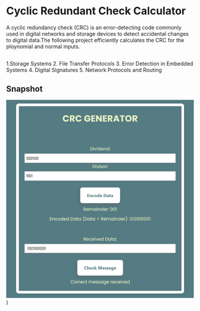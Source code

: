 # Cyclic Redundant Check Calculator

A cyclic redundancy check (CRC) is an error-detecting code commonly used in digital networks and storage devices to detect accidental changes to digital data.The following project efficiently calculates the CRC for the ploynomial and normal inputs.


## 
1.Storage Systems
2. File Transfer Protocols
3. Error Detection in Embedded Systems
4. Digital Signatures
5. Network Protocols and Routing


## Snapshot

![Image Alt text](/CRC.png "Optional title"))



